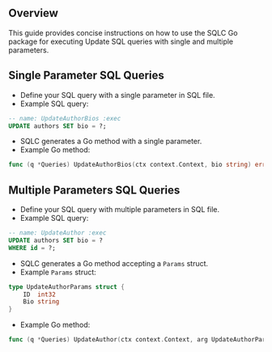 ## Overview
This guide provides concise instructions on how to use the SQLC Go package for executing Update SQL queries with single and multiple parameters.

## Single Parameter SQL Queries

- Define your SQL query with a single parameter in SQL file.
- Example SQL query:
```sql
-- name: UpdateAuthorBios :exec
UPDATE authors SET bio = ?;
```
- SQLC generates a Go method with a single parameter.
- Example Go method:
```go
func (q *Queries) UpdateAuthorBios(ctx context.Context, bio string) error
```

## Multiple Parameters SQL Queries

- Define your SQL query with multiple parameters in SQL file.
- Example SQL query:
```sql
-- name: UpdateAuthor :exec
UPDATE authors SET bio = ?
WHERE id = ?;
```
- SQLC generates a Go method accepting a `Params` struct.
- Example `Params` struct:
```go
type UpdateAuthorParams struct {
	ID  int32
	Bio string
}
```
- Example Go method:
```go
func (q *Queries) UpdateAuthor(ctx context.Context, arg UpdateAuthorParams) error
```
